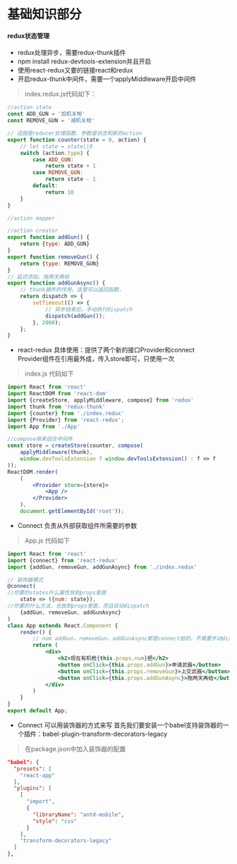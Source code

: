 # 基础知识部分

#### redux状态管理

- redux处理异步，需要redux-thunk插件
- npm install redux-devtools-extension并且开启
- 使用react-redux又要的链接react和redux
- 开启redux-thunk中间件，需要一个applyMiddleware开启中间件

> index.redux.js代码如下：
```jsx harmony
//action state
const ADD_GUN = '加机关枪'
const REMOVE_GUN = '减机关枪'

// 这就是reducer处理函数，参数是状态和新的action
export function counter(state = 0, action) {
    // let state = state||0
    switch (action.type) {
        case ADD_GUN:
            return state + 1
        case REMOVE_GUN:
            return state - 1
        default:
            return 10
    }
}

//action mapper

//action creator
export function addGun() {
    return {type: ADD_GUN}
}
export function removeGun() {
    return {type: REMOVE_GUN}
}
// 延迟添加，拖两天再给
export function addGunAsync() {
    // thunk插件的作用，这里可以返回函数，
    return dispatch => {
        setTimeout(() => {
            // 异步结束后，手动执行dispatch
            dispatch(addGun());
        }, 2000);
    };
}
```         
        
        

- react-redux 具体使用：提供了两个新的接口Provider和connect        
Provider组件在引用最外成，传入store即可，只使用一次
> index.js 代码如下
```jsx harmony
import React from 'react'
import ReactDOM from 'react-dom'
import {createStore, applyMiddleware, compose} from 'redux'
import thunk from 'redux-thunk'
import {counter} from './index.redux'
import {Provider} from 'react-redux';
import App from './App'

//compose用来组合中间件
const store = createStore(counter, compose(
    applyMiddleware(thunk),
    window.devToolsExtension ? window.devToolsExtension() : f => f
));
ReactDOM.render(
    (
        <Provider store={store}>
            <App />
        </Provider>
    ),
    document.getElementById('root'));
```

- Connect 负责从外部获取组件所需要的参数
> App.js 代码如下
```jsx harmony
import React from 'react'
import {connect} from 'react-redux'
import {addGun, removeGun, addGunAsync} from './index.redux'

// 装饰器模式
@connect(
//你要的states什么属性放到props里面
    state => ({num: state}),
//你要的什么方法，也放到props里面，而且自动dispatch
    {addGun, removeGun, addGunAsync}
)
class App extends React.Component {
    render() {
        // num addGun，removeGun，addGunAsync都是connect给的，不需要手动dispatch
        return (
            <div>
                <h2>现在有机枪{this.props.num}把</h2>
                <button onClick={this.props.addGun}>申请武器</button>
                <button onClick={this.props.removeGun}>上交武器</button>
                <button onClick={this.props.addGunAsync}>拖两天再给</button>
            </div>
        )
    }
}
export default App;
```
- Connect 可以用装饰器的方式来写
首先我们要安装一个babel支持装饰器的一个插件：babel-plugin-transform-decorators-legacy
> 在package.json中加入装饰器的配置
```json
"babel": {
  "presets": [
    "react-app"
  ],
  "plugins": [
    [
      "import",
      {
        "libraryName": "antd-mobile",
        "style": "css"
      }
    ],
    "transform-decorators-legacy"
  ]
},
```